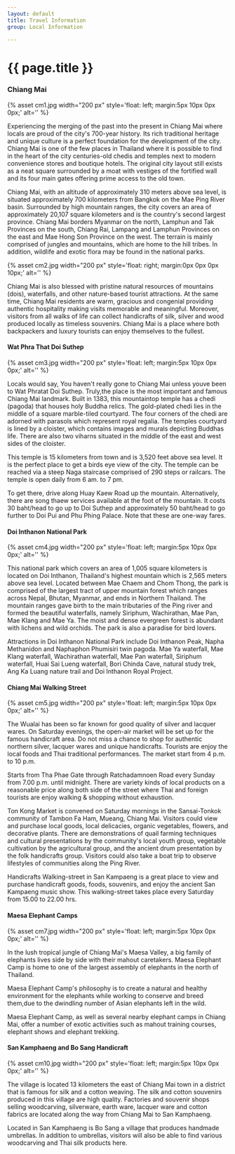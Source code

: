 ```yaml
---
layout: default
title: Travel Information
group: Local Information

---
```


# {{ page.title }}

### Chiang Mai

{% asset cm1.jpg width="200 px" style='float\: left; margin\:5px 10px 0px 0px;' alt='' %}

Experiencing the merging of the past into the present in Chiang Mai where locals are proud of the city's 700-year history. Its rich traditional heritage and unique culture is a perfect foundation for the development of the city. Chiang Mai is one of the few places in Thailand where it is possible to find in the heart of the city centuries-old chedis and temples next to modern convenience stores and boutique hotels. The original city layout still exists as a neat square surrounded by a moat with vestiges of the fortified wall and its four main gates offering prime access to the old town. 

Chiang Mai, with an altitude of approximately 310 meters above sea level, is situated approximately 700 kilometers from Bangkok on the Mae Ping River basin. Surrounded by high mountain ranges, the city covers an area of approximately 20,107 square kilometers and is the country's second largest province. Chiang Mai borders Myanmar on the north, Lamphun and Tak Provinces on the south, Chiang Rai, Lampang and Lamphun Provinces on the east and Mae Hong Son Province on the west. The terrain is mainly comprised of jungles and mountains, which are home to the hill tribes. In addition, wildlife and exotic flora may be found in the national parks. 

{% asset cm2.jpg width="200 px" style='float\: right; margin\:0px 0px 0px 10px;' alt='' %}


Chiang Mai is also blessed with pristine natural resources of mountains (dois), waterfalls, and other nature-based tourist attractions. At the same time, Chiang Mai residents are warm, gracious and congenial providing authentic hospitality making visits memorable and meaningful. Moreover, visitors from all walks of life can collect handicrafts of silk, silver and wood produced locally as timeless souvenirs. Chiang Mai is a place where both backpackers and luxury tourists can enjoy themselves to the fullest. 

#### Wat Phra That Doi Suthep

{% asset cm3.jpg width="200 px" style='float\: left; margin\:5px 10px 0px 0px;' alt='' %}

Locals would say, You haven't really gone to Chiang Mai unless youve been to Wat Phratat Doi Suthep. Truly,the place is the most important and famous Chiang Mai landmark. Built in 1383, this mountaintop temple has a chedi (pagoda) that houses holy Buddha relics. The gold-plated chedi lies in the middle of a square marble-tiled courtyard. The four corners of the chedi are adorned with parasols which represent royal regalia. The temples courtyard is lined by a cloister, which contains images and murals depicting Buddhas life. There are also two viharns situated in the middle of the east and west sides of the cloister. 

This temple is 15 kilometers from town and is 3,520 feet above sea level. It is the perfect place to get a birds eye view of the city. The temple can be reached via a steep Naga staircase comprised of 290 steps or railcars. The temple is open daily from 6 am. to 7 pm. 

To get there, drive along Huay Kaew Road up the mountain. Alternatively, there are song thaew services available at the foot of the mountain. It costs 30 baht/head to go up to Doi Suthep and approximately 50 baht/head to go further to Doi Pui and Phu Phing Palace. Note that these are one-way fares. 

#### Doi Inthanon National Park

{% asset cm4.jpg width="200 px" style='float\: left; margin\:5px 10px 0px 0px;' alt='' %}

This national park which covers an area of 1,005 square kilometers is located on Doi Inthanon, Thailand's highest mountain which is 2,565 meters above sea level. Located between Mae Chaem and Chom Thong, the park is comprised of the largest tract of upper mountain forest which ranges across Nepal, Bhutan, Myanmar, and ends in Northern Thailand. The mountain ranges gave birth to the main tributaries of the Ping river and formed the beautiful waterfalls, namely Siriphum, Wachirathan, Mae Pan, Mae Klang and Mae Ya. The moist and dense evergreen forest is abundant with lichens and wild orchids. The park is also a paradise for bird lovers. 

Attractions in Doi Inthanon National Park include Doi Inthanon Peak, Napha Methanidon and Naphaphon Phumisiri twin pagoda. Mae Ya waterfall, Mae Klang waterfall, Wachirathan waterfall, Mae Pan waterfall, Siriphum waterfall, Huai Sai Lueng waterfall, Bori Chinda Cave, natural study trek, Ang Ka Luang nature trail and Doi Inthanon Royal Project. 

#### Chiang Mai Walking Street

{% asset cm5.jpg width="200 px" style='float\: left; margin\:5px 10px 0px 0px;' alt='' %}

The Wualai has been so far known for good quality of silver and lacquer wares. On Saturday evenings, the open-air market will be set up for the famous handicraft area. Do not miss a chance to shop for authentic northern silver, lacquer wares and unique handicrafts. Tourists are enjoy the local foods and Thai traditional performances. The market start from 4 p.m. to 10 p.m. 

Starts from Tha Phae Gate through Ratchadamnoen Road every Sunday from 7.00 p.m. until midnight. There are variety kinds of local products on a reasonable price along both side of the street where Thai and foreign tourists are enjoy walking & shopping without exhaustion. 

Ton Kong Market is convened on Saturday mornings in the Sansai-Tonkok community of Tambon Fa Ham, Mueang, Chiang Mai. Visitors could view and purchase local goods, local delicacies, organic vegetables, flowers, and decorative plants. There are demonstrations of quail farming techniques and cultural presentations by the community's local youth group, vegetable cultivation by the agricultural group, and the ancient drum presentation by the folk handicrafts group. Visitors could also take a boat trip to observe lifestyles of communities along the Ping River. 

Handicrafts Walking-street in San Kampaeng is a great place to view and purchase handicraft goods, foods, souvenirs, and enjoy the ancient San Kampaeng music show. This walking-street takes place every Saturday from 15.00 to 22.00 hrs. 


#### Maesa Elephant Camps

{% asset cm7.jpg width="200 px" style='float\: left; margin\:5px 10px 0px 0px;' alt='' %}

In the lush tropical jungle of Chiang Mai's Maesa Valley, a big family of elephants lives side by side with their mahout caretakers. Maesa Elephant Camp is home to one of the largest assembly of elephants in the north of Thailand. 

Maesa Elephant Camp's philosophy is to create a natural and healthy environment for the elephants while working to conserve and breed them,due to the dwindling number of Asian elephants left in the wild. 

Maesa Elephant Camp, as well as several nearby elephant camps in Chiang Mai, offer a number of exotic activities such as mahout training courses, elephant shows and elephant trekking. 

#### San Kamphaeng and Bo Sang Handicraft

{% asset cm10.jpg width="200 px" style='float\: left; margin\:5px 10px 0px 0px;' alt='' %}

The village is located 13 kilometers the east of Chiang Mai town in a district that is famous for silk and a cotton weaving. The silk and cotton souvenirs produced in this village are high quality. Factories and souvenir shops selling woodcarving, silverware, earth ware, lacquer ware and cotton fabrics are located along the way from Chiang Mai to San Kamphaeng. 

Located in San Kamphaeng is Bo Sang a village that produces handmade umbrellas. In addition to umbrellas, visitors will also be able to find various woodcarving and Thai silk products here. 